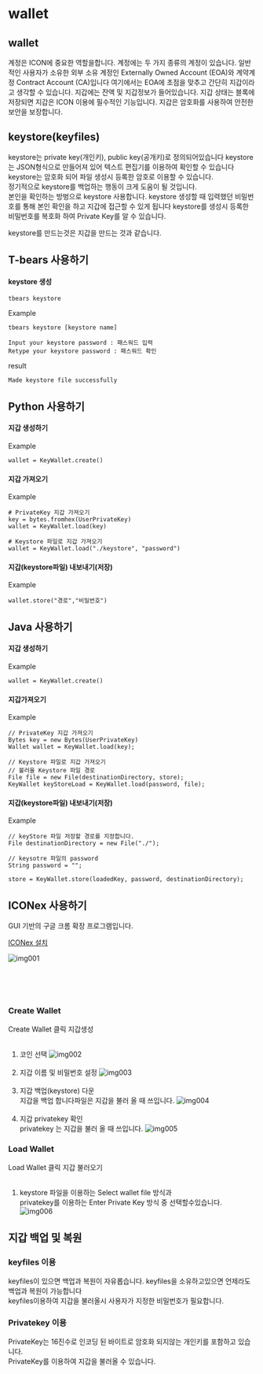 wallet
==============

## wallet
계정은 ICON에 중요한 역할을합니다. 계정에는 두 가지 종류의 계정이 있습니다. 일반적인 사용자가 소유한 외부 소유 계정인 Externally Owned Account (EOA)와 계약계정 Contract Account (CA)입니다
여기에서는 EOA에 초점을 맞추고 간단히 지갑이라고 생각할 수 있습니다.
지갑에는 잔액 및 지갑정보가 들어있습니다. 지갑 상태는 블록에 저장되면 지갑은 ICON 이용에 필수적인 기능입니다.
지갑은 암호화를 사용하여 안전한 보안을 보장합니다.

## keystore(keyfiles)
keystore는 private key(개인키), public key(공개키)로 정의되어있습니다 keystore는 JSON형식으로 만들어져 있어 텍스트 편집기를 이용하여
확인할 수 있습니다 keystore는 암호화 되어 파일 생성시 등록한 암호로 이용할 수 있습니다.<br>정기적으로 keystore를 백업하는 행동이 크게 도움이 될 것입니다.<br>
본인을 확인하는 방벙으로 keystore 사용합니다. keystore 생성할 때 입력했던 비밀번호를 통해 본인 확인을 하고 지갑에 접근할 수 있게 됩니다
keystore를 생성시 등록한 비밀번호를 복호화 하여 Private Key를 알 수 있습니다.
<br>

keystore를 만드는것은 지갑을 만드는 것과 같습니다.

## T-bears 사용하기


#### keystore 생성
``` 
tbears keystore 
```
Example
``` 
tbears keystore [keystore name]

Input your keystore password : 패스워드 입력
Retype your keystore password : 패스워드 확인
```
result
```
Made keystore file successfully
```

## Python 사용하기


#### 지갑 생성하기

Example
``` 
wallet = KeyWallet.create()
```

#### 지갑 가져오기

Example
``` 
# PrivateKey 지갑 가져오기
key = bytes.fromhex(UserPrivateKey)
wallet = KeyWallet.load(key)

# Keystore 파일로 지갑 가져오기
wallet = KeyWallet.load("./keystore", "password")
```

#### 지갑(keystore파일) 내보내기(저장)

Example
```
wallet.store("경로","비밀번호")
```



## Java 사용하기


#### 지갑 생성하기

Example
``` 
wallet = KeyWallet.create()
```
#### 지갑가져오기

Example
``` 
// PrivateKey 지갑 가져오기
Bytes key = new Bytes(UserPrivateKey)
Wallet wallet = KeyWallet.load(key);

// Keystore 파일로 지갑 가져오기
// 불러올 Keystore 파일 경로 
File file = new File(destinationDirectory, store);
KeyWallet keyStoreLoad = KeyWallet.load(password, file);
```


#### 지갑(keystore파일) 내보내기(저장)

Example
```
// keyStore 파일 저장할 경로를 지정합니다.
File destinationDirectory = new File("./"); 

// keysotre 파일의 password 
String password = ""; 
   
store = KeyWallet.store(loadedKey, password, destinationDirectory);
```



## ICONex 사용하기
GUI 기반의 구글 크롬 확장 프로그램입니다.


[ICONex 설치](<https://chrome.google.com/webstore/detail/iconex/flpiciilemghbmfalicajoolhkkenfel>)


![img001](./img/iconex001.png)

<br><br><br>
### Create Wallet

Create Wallet 클릭 지갑생성
<br><br>

1. 코인 선택
![img002](./img/iconex002.png)
<br><br>
2. 지갑 이름 및 비밀번호 설정
![img003](./img/iconex003.png)
<br><br>
3. 지갑 백업(keystore) 다운<br>지갑을 백업 합니다파일은 지갑을 불러 올 때 쓰입니다.
![img004](./img/iconex004.png)
<br><br>
4. 지갑 privatekey 확인<br>privatekey 는 지갑을 불러 올 때 쓰입니다.
![img005](./img/iconex005.png)


### Load Wallet

Load Wallet 클릭 지갑 불러오기
<br><br>

1. keystore 파일을 이용하는 Select wallet file 방식과<br>privatekey를 이용하는 Enter Private Key 방식 중 선택할수있습니다.
![img006](./img/iconex006.png)


## 지갑 백업 및 복원

### keyfiles 이용
keyfiles이 있으면 백업과 복원이 자유롭습니다. keyfiles을 소유하고있으면 언제라도 백업과 복원이 가능합니다<br>
keyfiles이용하여 지갑을 불러올시 사용자가 지정한 비밀번호가 필요합니다.

### Privatekey 이용
PrivateKey는 16진수로 인코딩 된 바이트로 암호화 되지않는 개인키를 포함하고 있습니다.<br>
PrivateKey를 이용하여 지갑을 불러올 수 있습니다.